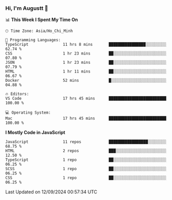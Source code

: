 ### Hi, I'm Augustt 👋

<!--START_SECTION:waka-->
📊 **This Week I Spent My Time On** 

```text
🕑︎ Time Zone: Asia/Ho_Chi_Minh

💬 Programming Languages: 
TypeScript               11 hrs 8 mins       ████████████████░░░░░░░░░   62.74 % 
CSS                      1 hr 23 mins        ██░░░░░░░░░░░░░░░░░░░░░░░   07.80 % 
JSON                     1 hr 23 mins        ██░░░░░░░░░░░░░░░░░░░░░░░   07.79 % 
HTML                     1 hr 11 mins        ██░░░░░░░░░░░░░░░░░░░░░░░   06.67 % 
Docker                   52 mins             █░░░░░░░░░░░░░░░░░░░░░░░░   04.88 % 

🔥 Editors: 
VS Code                  17 hrs 45 mins      █████████████████████████   100.00 % 

💻 Operating System: 
Mac                      17 hrs 45 mins      █████████████████████████   100.00 % 
```

**I Mostly Code in JavaScript** 

```text
JavaScript               11 repos            █████████████████░░░░░░░░   68.75 % 
HTML                     2 repos             ███░░░░░░░░░░░░░░░░░░░░░░   12.50 % 
TypeScript               1 repo              ██░░░░░░░░░░░░░░░░░░░░░░░   06.25 % 
SCSS                     1 repo              ██░░░░░░░░░░░░░░░░░░░░░░░   06.25 % 
CSS                      1 repo              ██░░░░░░░░░░░░░░░░░░░░░░░   06.25 % 
```




 Last Updated on 12/09/2024 00:57:34 UTC
<!--END_SECTION:waka-->
